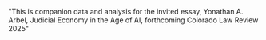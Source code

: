 "This is companion data and analysis for the invited essay, Yonathan A. Arbel, Judicial Economy in the Age of AI, forthcoming Colorado Law Review 2025" 
